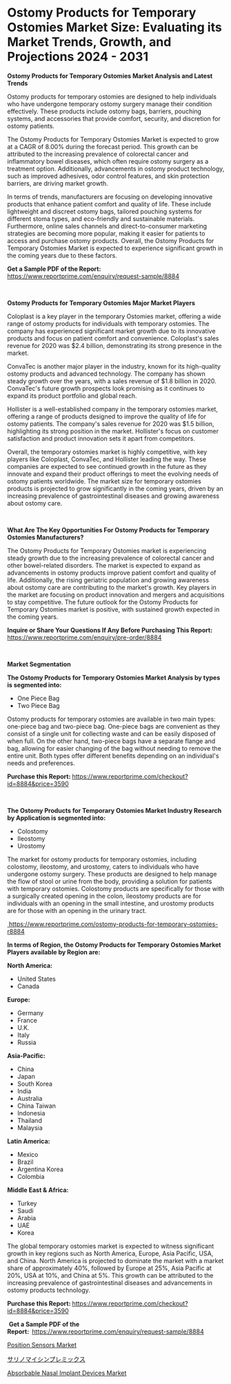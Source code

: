 <p><h1>Ostomy Products for Temporary Ostomies Market Size: Evaluating its Market Trends, Growth, and Projections 2024 - 2031</h1></p><p><strong>Ostomy Products for Temporary Ostomies Market Analysis and Latest Trends</strong></p>
<p><p>Ostomy products for temporary ostomies are designed to help individuals who have undergone temporary ostomy surgery manage their condition effectively. These products include ostomy bags, barriers, pouching systems, and accessories that provide comfort, security, and discretion for ostomy patients.</p><p>The Ostomy Products for Temporary Ostomies Market is expected to grow at a CAGR of 8.00% during the forecast period. This growth can be attributed to the increasing prevalence of colorectal cancer and inflammatory bowel diseases, which often require ostomy surgery as a treatment option. Additionally, advancements in ostomy product technology, such as improved adhesives, odor control features, and skin protection barriers, are driving market growth.</p><p>In terms of trends, manufacturers are focusing on developing innovative products that enhance patient comfort and quality of life. These include lightweight and discreet ostomy bags, tailored pouching systems for different stoma types, and eco-friendly and sustainable materials. Furthermore, online sales channels and direct-to-consumer marketing strategies are becoming more popular, making it easier for patients to access and purchase ostomy products. Overall, the Ostomy Products for Temporary Ostomies Market is expected to experience significant growth in the coming years due to these factors.</p></p>
<p><strong>Get a Sample PDF of the Report:&nbsp;</strong> <a href="https://www.reportprime.com/enquiry/request-sample/8884">https://www.reportprime.com/enquiry/request-sample/8884</a></p>
<p>&nbsp;</p>
<p><strong>Ostomy Products for Temporary Ostomies Major Market Players</strong></p>
<p><p>Coloplast is a key player in the temporary Ostomies market, offering a wide range of ostomy products for individuals with temporary ostomies. The company has experienced significant market growth due to its innovative products and focus on patient comfort and convenience. Coloplast's sales revenue for 2020 was $2.4 billion, demonstrating its strong presence in the market.</p><p>ConvaTec is another major player in the industry, known for its high-quality ostomy products and advanced technology. The company has shown steady growth over the years, with a sales revenue of $1.8 billion in 2020. ConvaTec's future growth prospects look promising as it continues to expand its product portfolio and global reach.</p><p>Hollister is a well-established company in the temporary ostomies market, offering a range of products designed to improve the quality of life for ostomy patients. The company's sales revenue for 2020 was $1.5 billion, highlighting its strong position in the market. Hollister's focus on customer satisfaction and product innovation sets it apart from competitors.</p><p>Overall, the temporary ostomies market is highly competitive, with key players like Coloplast, ConvaTec, and Hollister leading the way. These companies are expected to see continued growth in the future as they innovate and expand their product offerings to meet the evolving needs of ostomy patients worldwide. The market size for temporary ostomies products is projected to grow significantly in the coming years, driven by an increasing prevalence of gastrointestinal diseases and growing awareness about ostomy care.</p></p>
<p>&nbsp;</p>
<p><strong>What Are The Key Opportunities For Ostomy Products for Temporary Ostomies Manufacturers?</strong></p>
<p><p>The Ostomy Products for Temporary Ostomies market is experiencing steady growth due to the increasing prevalence of colorectal cancer and other bowel-related disorders. The market is expected to expand as advancements in ostomy products improve patient comfort and quality of life. Additionally, the rising geriatric population and growing awareness about ostomy care are contributing to the market's growth. Key players in the market are focusing on product innovation and mergers and acquisitions to stay competitive. The future outlook for the Ostomy Products for Temporary Ostomies market is positive, with sustained growth expected in the coming years.</p></p>
<p><strong>Inquire or Share Your Questions If Any Before Purchasing This Report:</strong> <a href="https://www.reportprime.com/enquiry/pre-order/8884">https://www.reportprime.com/enquiry/pre-order/8884</a></p>
<p>&nbsp;</p>
<p><strong>Market Segmentation</strong></p>
<p><strong>The Ostomy Products for Temporary Ostomies Market Analysis by types is segmented into:</strong></p>
<p><ul><li>One Piece Bag</li><li>Two Piece Bag</li></ul></p>
<p><p>Ostomy products for temporary ostomies are available in two main types: one-piece bag and two-piece bag. One-piece bags are convenient as they consist of a single unit for collecting waste and can be easily disposed of when full. On the other hand, two-piece bags have a separate flange and bag, allowing for easier changing of the bag without needing to remove the entire unit. Both types offer different benefits depending on an individual's needs and preferences.</p></p>
<p><strong>Purchase this Report:&nbsp;</strong><a href="https://www.reportprime.com/checkout?id=8884&price=3590">https://www.reportprime.com/checkout?id=8884&price=3590</a></p>
<p>&nbsp;</p>
<p><strong>The Ostomy Products for Temporary Ostomies Market Industry Research by Application is segmented into:</strong></p>
<p><ul><li>Colostomy</li><li>Ileostomy</li><li>Urostomy</li></ul></p>
<p><p>The market for ostomy products for temporary ostomies, including colostomy, ileostomy, and urostomy, caters to individuals who have undergone ostomy surgery. These products are designed to help manage the flow of stool or urine from the body, providing a solution for patients with temporary ostomies. Colostomy products are specifically for those with a surgically created opening in the colon, ileostomy products are for individuals with an opening in the small intestine, and urostomy products are for those with an opening in the urinary tract.</p></p>
<p><a href="https://www.reportprime.com/ostomy-products-for-temporary-ostomies-r8884">&nbsp;https://www.reportprime.com/ostomy-products-for-temporary-ostomies-r8884</a></p>
<p><strong>In terms of Region, the Ostomy Products for Temporary Ostomies Market Players available by Region are:</strong></p>
<p>
    <p> <strong> North America: </strong>
        <ul>
            <li>United States</li>
            <li>Canada</li>
        </ul>
        </p> 
    <p> <strong> Europe: </strong>
        <ul>
            <li>Germany</li>
            <li>France</li>
            <li>U.K.</li>
            <li>Italy</li>
            <li>Russia</li>
        </ul>
        </p> 
    <p> <strong> Asia-Pacific: </strong>
        <ul>
            <li>China</li>
            <li>Japan</li>
            <li>South Korea</li>
            <li>India</li>
            <li>Australia</li>
            <li>China Taiwan</li>
            <li>Indonesia</li>
            <li>Thailand</li>
            <li>Malaysia</li>
        </ul>
        </p> 
    <p> <strong> Latin America: </strong>
        <ul>
            <li>Mexico</li>
            <li>Brazil</li>
            <li>Argentina Korea</li>
            <li>Colombia</li>
        </ul>
        </p> 
    <p> <strong> Middle East & Africa: </strong>
        <ul>
            <li>Turkey</li>
            <li>Saudi</li>
            <li>Arabia</li>
            <li>UAE</li>
            <li>Korea</li>
        </ul>
    </p>
    </p>
<p><p>The global temporary ostomies market is expected to witness significant growth in key regions such as North America, Europe, Asia Pacific, USA, and China. North America is projected to dominate the market with a market share of approximately 40%, followed by Europe at 25%, Asia Pacific at 20%, USA at 10%, and China at 5%. This growth can be attributed to the increasing prevalence of gastrointestinal diseases and advancements in ostomy products technology.</p></p>
<p><strong>Purchase this Report: </strong><a href="https://www.reportprime.com/checkout?id=8884&price=3590">https://www.reportprime.com/checkout?id=8884&price=3590</a></p>
<p>&nbsp;<strong>Get a Sample PDF of the Report:&nbsp;&nbsp;</strong><a href="https://www.reportprime.com/enquiry/request-sample/8884">https://www.reportprime.com/enquiry/request-sample/8884</a></p>
<p><strong></strong></p>
<p><p><a href="https://full-wildebeest-80b.notion.site/Position-Sensors-Market-Comprehensive-Assessment-by-Type-Application-and-Geography-3a753803302d43d39a2fdf349622564b">Position Sensors Market</a></p><p><a href="https://github.com/SarahFahey88/Market-Research-Report-List-1/blob/main/771455623212.md">サリノマイシンプレミックス</a></p><p><a href="https://github.com/okotobwrhuteie/Market-Research-Report-List-2/blob/main/absorbable-nasal-implant-devices-market.md">Absorbable Nasal Implant Devices Market</a></p></p>